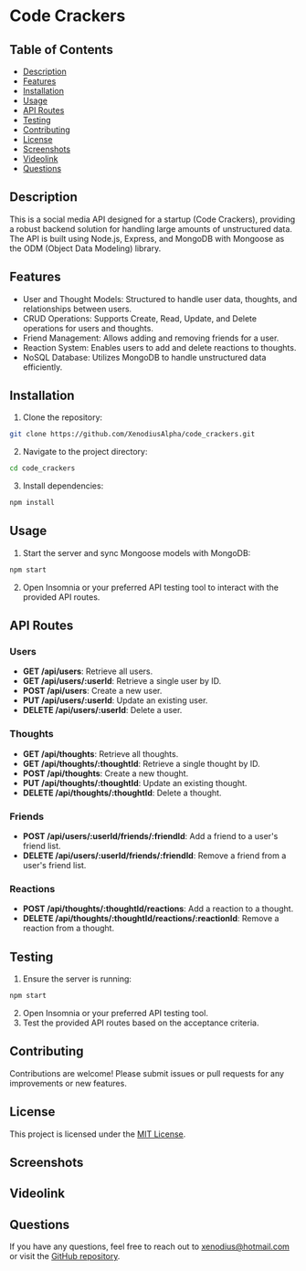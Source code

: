 # Code Crackers

## Table of Contents

- [Description](#description)
- [Features](#features)
- [Installation](#installation)
- [Usage](#usage)
- [API Routes](#api-routes)
- [Testing](#testing)
- [Contributing](#contributing)
- [License](#license)
- [Screenshots](#screenshots)
- [Videolink](#videolink)
- [Questions](#questions)

## Description

This is a social media API designed for a startup (Code Crackers), providing a robust backend solution for handling large amounts of unstructured data. The API is built using Node.js, Express, and MongoDB with Mongoose as the ODM (Object Data Modeling) library.

## Features

- User and Thought Models: Structured to handle user data, thoughts, and relationships between users.
- CRUD Operations: Supports Create, Read, Update, and Delete operations for users and thoughts.
- Friend Management: Allows adding and removing friends for a user.
- Reaction System: Enables users to add and delete reactions to thoughts.
- NoSQL Database: Utilizes MongoDB to handle unstructured data efficiently.

## Installation

1. Clone the repository:

```bash
git clone https://github.com/XenodiusAlpha/code_crackers.git
```

2. Navigate to the project directory:

```bash
cd code_crackers
```

3. Install dependencies:

```bash
npm install
```

## Usage

1. Start the server and sync Mongoose models with MongoDB:

```bash
npm start
```

2. Open Insomnia or your preferred API testing tool to interact with the provided API routes.

## API Routes

### Users

- **GET /api/users**: Retrieve all users.
- **GET /api/users/:userId**: Retrieve a single user by ID.
- **POST /api/users**: Create a new user.
- **PUT /api/users/:userId**: Update an existing user.
- **DELETE /api/users/:userId**: Delete a user.

### Thoughts

- **GET /api/thoughts**: Retrieve all thoughts.
- **GET /api/thoughts/:thoughtId**: Retrieve a single thought by ID.
- **POST /api/thoughts**: Create a new thought.
- **PUT /api/thoughts/:thoughtId**: Update an existing thought.
- **DELETE /api/thoughts/:thoughtId**: Delete a thought.

### Friends

- **POST /api/users/:userId/friends/:friendId**: Add a friend to a user's friend list.
- **DELETE /api/users/:userId/friends/:friendId**: Remove a friend from a user's friend list.

### Reactions

- **POST /api/thoughts/:thoughtId/reactions**: Add a reaction to a thought.
- **DELETE /api/thoughts/:thoughtId/reactions/:reactionId**: Remove a reaction from a thought.

## Testing

1. Ensure the server is running:

```bash
npm start
```

2. Open Insomnia or your preferred API testing tool.
3. Test the provided API routes based on the acceptance criteria.

## Contributing

Contributions are welcome! Please submit issues or pull requests for any improvements or new features.

## License

This project is licensed under the [MIT License](LICENSE).

## Screenshots


## Videolink


## Questions

If you have any questions, feel free to reach out to [xenodius@hotmail.com](mailto:xenodius@hotmail.com) or visit the [GitHub repository](https://github.com/XenodiusAlpha/code_crackers).
